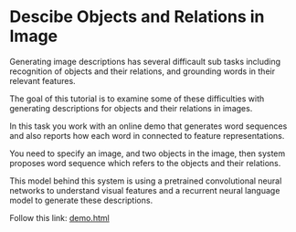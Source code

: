# Descibe Objects and Relations in Image

Generating image descriptions has several difficault sub tasks
including recognition of objects and their relations, and 
grounding words in their relevant features.

The goal of this tutorial is to examine some of these difficulties with
generating descriptions	for objects and	their relations in images.

In this task you work with an online demo that generates word sequences and 
also reports how each word in connected to feature representations.

You need to specify an image, and two objects in the image, 
then system proposes word sequence which refers to the objects and their relations.

This model behind this system is using a pretrained convolutional neural networks to understand visual features and
a recurrent neural language model to generate these descriptions. 

Follow this link: [demo.html](https://mehdi.ghanimifard.com/apl-esslli-19-material/demo.html)
 
